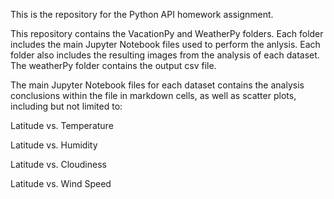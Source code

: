 This is the repository for the Python API homework assignment.

This repository contains the VacationPy and WeatherPy folders. Each folder includes the main Jupyter Notebook files used to perform the anlysis. Each folder also includes the resulting images from the analysis of each dataset. The weatherPy folder contains the output csv file.

The main Jupyter Notebook files for each dataset contains the analysis conclusions within the file in markdown cells, as well as scatter plots, including but not limited to:

Latitude vs. Temperature

Latitude vs. Humidity

Latitude vs. Cloudiness

Latitude vs. Wind Speed

